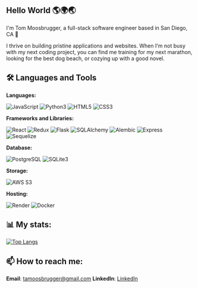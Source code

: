 ## Hello World 🌎🌍🌏

I'm Tom Moosbrugger, a full-stack software engineer based in San Diego, CA 🌆

I thrive on building pristine applications and websites. When I'm not busy with my next coding project, you can find me training for my next marathon, looking for the best dog beach, or cozying up with a good novel.

## 🛠️ Languages and Tools

**Languages:**

![JavaScript](https://img.shields.io/badge/javascript-%23323330.svg?style=for-the-badge&logo=javascript&logoColor=%23F7DF1E) ![Python3](https://img.shields.io/badge/python-3670A0?style=for-the-badge&logo=python&logoColor=ffdd54) ![HTML5](https://img.shields.io/badge/html5-%23E34F26.svg?style=for-the-badge&logo=html5&logoColor=white) ![CSS3](https://img.shields.io/badge/css3-%231572B6.svg?style=for-the-badge&logo=css3&logoColor=white) 

**Frameworks and Libraries:**

![React](https://img.shields.io/badge/React-20232A?style=for-the-badge&logo=react&logoColor=61DAFB) ![Redux](https://img.shields.io/badge/redux-%23593d88.svg?style=for-the-badge&logo=redux&logoColor=white) ![Flask](https://img.shields.io/badge/Flask-000000?style=for-the-badge&logo=Flask&logoColor=white) ![SQLAlchemy](https://img.shields.io/badge/sqlalchemy-D71F00?style=for-the-badge&logo=sqlalchemy&logoColor=white) ![Alembic](https://img.shields.io/badge/alembic-6BA81E?style=for-the-badge&logo=alembic&logoColor=white) ![Express](https://img.shields.io/badge/Express%20js-000000?style=for-the-badge&logo=express&logoColor=white) ![Sequelize](https://img.shields.io/badge/Sequelize-52B0E7?style=for-the-badge&logo=Sequelize&logoColor=white)

**Database:** 

![PostgreSQL](https://img.shields.io/badge/PostgreSQL-316192?style=for-the-badge&logo=postgresql&logoColor=white) ![SQLite3](https://img.shields.io/badge/SQLite-003B57?style=for-the-badge&logo=SQLite&logoColor=white) 

**Storage:**

![AWS S3](https://img.shields.io/badge/AWS_S3-569A31?logo=amazons3&logoColor=fff&style=for-the-badge)

**Hosting:**

![Render](https://img.shields.io/badge/Render-%46E3B7.svg?style=for-the-badge&logo=render&logoColor=white) ![Docker](https://img.shields.io/badge/Docker-2CA5E0?style=for-the-badge&logo=docker&logoColor=white)

## 📊 My stats:

[![Top Langs](https://github-readme-stats.vercel.app/api/top-langs/?username=tom-moosbrugger&layout=donut-vertical)](https://github.com/anuraghazra/github-readme-stats)

## 📫 How to reach me:

**Email**: tamoosbrugger@gmail.com
**LinkedIn**: [LinkedIn](https://www.linkedin.com/in/tom-moosbrugger/)
